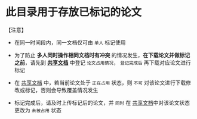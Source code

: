 # 此目录用于存放已标记的论文

【注意】
* 在同一时间段内，同一文档仅可由 `单人` 标记使用

* 为了防止 **多人同时操作相同文档时有冲突** 的情况发生，**在下载论文并做标记之前**，请先到 **[共享文档](https://docs.qq.com/sheet/DQ1RHcU5YZ3daeHpX)** 中登记 `论文占用情况`，
`登记完成后` 再下载对应论文进行标记

* 在 [共享文档](https://docs.qq.com/sheet/DQ1RHcU5YZ3daeHpX) 中，若当前论文处于 `正在占用` 状态，则 `不可` 对该论文进行下载修改或标记，否则会导致覆盖情况发生

* 标记完成后，请及时上传标记后的论文，并 `同时` 在 [共享文档](https://docs.qq.com/sheet/DQ1RHcU5YZ3daeHpX)中对该论文状态更改为 `未被占用` 状态
